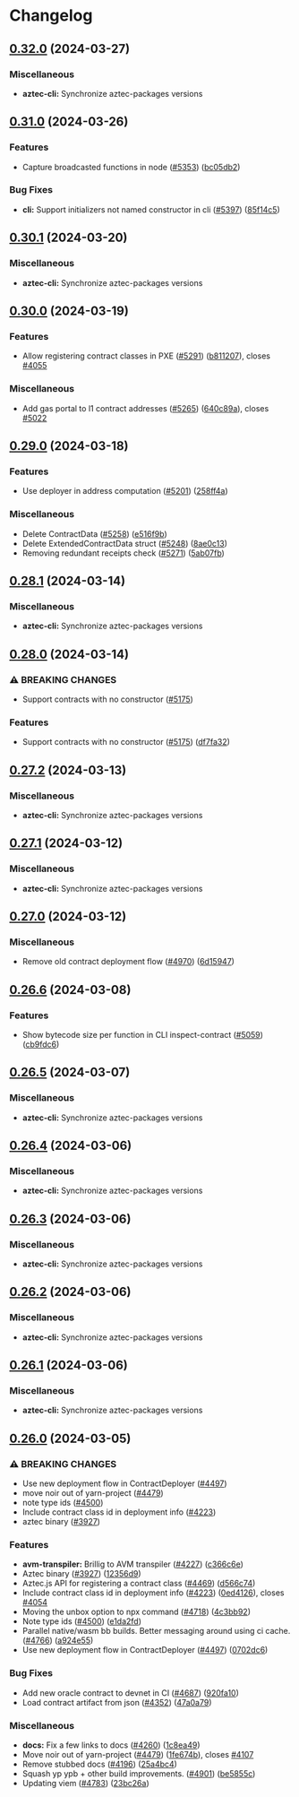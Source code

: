# Changelog

## [0.32.0](https://github.com/AztecProtocol/aztec-packages/compare/aztec-cli-v0.31.0...aztec-cli-v0.32.0) (2024-03-27)


### Miscellaneous

* **aztec-cli:** Synchronize aztec-packages versions

## [0.31.0](https://github.com/AztecProtocol/aztec-packages/compare/aztec-cli-v0.30.1...aztec-cli-v0.31.0) (2024-03-26)


### Features

* Capture broadcasted functions in node ([#5353](https://github.com/AztecProtocol/aztec-packages/issues/5353)) ([bc05db2](https://github.com/AztecProtocol/aztec-packages/commit/bc05db26c864c9a9dae43f149814e082cdcfd7df))


### Bug Fixes

* **cli:** Support initializers not named constructor in cli ([#5397](https://github.com/AztecProtocol/aztec-packages/issues/5397)) ([85f14c5](https://github.com/AztecProtocol/aztec-packages/commit/85f14c5dc84c46910b8de498472959fa561d593c))

## [0.30.1](https://github.com/AztecProtocol/aztec-packages/compare/aztec-cli-v0.30.0...aztec-cli-v0.30.1) (2024-03-20)


### Miscellaneous

* **aztec-cli:** Synchronize aztec-packages versions

## [0.30.0](https://github.com/AztecProtocol/aztec-packages/compare/aztec-cli-v0.29.0...aztec-cli-v0.30.0) (2024-03-19)


### Features

* Allow registering contract classes in PXE ([#5291](https://github.com/AztecProtocol/aztec-packages/issues/5291)) ([b811207](https://github.com/AztecProtocol/aztec-packages/commit/b811207bad691f519b31a6391967b9215a9e17d3)), closes [#4055](https://github.com/AztecProtocol/aztec-packages/issues/4055)


### Miscellaneous

* Add gas portal to l1 contract addresses ([#5265](https://github.com/AztecProtocol/aztec-packages/issues/5265)) ([640c89a](https://github.com/AztecProtocol/aztec-packages/commit/640c89a04d7b780795d40e239be3b3db73a16923)), closes [#5022](https://github.com/AztecProtocol/aztec-packages/issues/5022)

## [0.29.0](https://github.com/AztecProtocol/aztec-packages/compare/aztec-cli-v0.28.1...aztec-cli-v0.29.0) (2024-03-18)


### Features

* Use deployer in address computation ([#5201](https://github.com/AztecProtocol/aztec-packages/issues/5201)) ([258ff4a](https://github.com/AztecProtocol/aztec-packages/commit/258ff4a00208be8695e2e59aecc14d6a92eaac1c))


### Miscellaneous

* Delete ContractData ([#5258](https://github.com/AztecProtocol/aztec-packages/issues/5258)) ([e516f9b](https://github.com/AztecProtocol/aztec-packages/commit/e516f9b94d1fbdc126a9d0d7d79c571d61914980))
* Delete ExtendedContractData struct ([#5248](https://github.com/AztecProtocol/aztec-packages/issues/5248)) ([8ae0c13](https://github.com/AztecProtocol/aztec-packages/commit/8ae0c13ceaf8a1f3db09d0e61f0a3781c8926ca6))
* Removing redundant receipts check ([#5271](https://github.com/AztecProtocol/aztec-packages/issues/5271)) ([5ab07fb](https://github.com/AztecProtocol/aztec-packages/commit/5ab07fb8b395b6edbda6167845c7ea864e9395a3))

## [0.28.1](https://github.com/AztecProtocol/aztec-packages/compare/aztec-cli-v0.28.0...aztec-cli-v0.28.1) (2024-03-14)


### Miscellaneous

* **aztec-cli:** Synchronize aztec-packages versions

## [0.28.0](https://github.com/AztecProtocol/aztec-packages/compare/aztec-cli-v0.27.2...aztec-cli-v0.28.0) (2024-03-14)


### ⚠ BREAKING CHANGES

* Support contracts with no constructor ([#5175](https://github.com/AztecProtocol/aztec-packages/issues/5175))

### Features

* Support contracts with no constructor ([#5175](https://github.com/AztecProtocol/aztec-packages/issues/5175)) ([df7fa32](https://github.com/AztecProtocol/aztec-packages/commit/df7fa32f34e790231e091c38a4a6e84be5407763))

## [0.27.2](https://github.com/AztecProtocol/aztec-packages/compare/aztec-cli-v0.27.1...aztec-cli-v0.27.2) (2024-03-13)


### Miscellaneous

* **aztec-cli:** Synchronize aztec-packages versions

## [0.27.1](https://github.com/AztecProtocol/aztec-packages/compare/aztec-cli-v0.27.0...aztec-cli-v0.27.1) (2024-03-12)


### Miscellaneous

* **aztec-cli:** Synchronize aztec-packages versions

## [0.27.0](https://github.com/AztecProtocol/aztec-packages/compare/aztec-cli-v0.26.6...aztec-cli-v0.27.0) (2024-03-12)


### Miscellaneous

* Remove old contract deployment flow ([#4970](https://github.com/AztecProtocol/aztec-packages/issues/4970)) ([6d15947](https://github.com/AztecProtocol/aztec-packages/commit/6d1594736e96cd744ea691a239fcd3a46bdade60))

## [0.26.6](https://github.com/AztecProtocol/aztec-packages/compare/aztec-cli-v0.26.5...aztec-cli-v0.26.6) (2024-03-08)


### Features

* Show bytecode size per function in CLI inspect-contract ([#5059](https://github.com/AztecProtocol/aztec-packages/issues/5059)) ([cb9fdc6](https://github.com/AztecProtocol/aztec-packages/commit/cb9fdc6b5069ee2ab8fb1f68f369e360039fa18b))

## [0.26.5](https://github.com/AztecProtocol/aztec-packages/compare/aztec-cli-v0.26.4...aztec-cli-v0.26.5) (2024-03-07)


### Miscellaneous

* **aztec-cli:** Synchronize aztec-packages versions

## [0.26.4](https://github.com/AztecProtocol/aztec-packages/compare/aztec-cli-v0.26.3...aztec-cli-v0.26.4) (2024-03-06)


### Miscellaneous

* **aztec-cli:** Synchronize aztec-packages versions

## [0.26.3](https://github.com/AztecProtocol/aztec-packages/compare/aztec-cli-v0.26.2...aztec-cli-v0.26.3) (2024-03-06)


### Miscellaneous

* **aztec-cli:** Synchronize aztec-packages versions

## [0.26.2](https://github.com/AztecProtocol/aztec-packages/compare/aztec-cli-v0.26.1...aztec-cli-v0.26.2) (2024-03-06)


### Miscellaneous

* **aztec-cli:** Synchronize aztec-packages versions

## [0.26.1](https://github.com/AztecProtocol/aztec-packages/compare/aztec-cli-v0.26.0...aztec-cli-v0.26.1) (2024-03-06)


### Miscellaneous

* **aztec-cli:** Synchronize aztec-packages versions

## [0.26.0](https://github.com/AztecProtocol/aztec-packages/compare/aztec-cli-v0.25.0...aztec-cli-v0.26.0) (2024-03-05)


### ⚠ BREAKING CHANGES

* Use new deployment flow in ContractDeployer ([#4497](https://github.com/AztecProtocol/aztec-packages/issues/4497))
* move noir out of yarn-project ([#4479](https://github.com/AztecProtocol/aztec-packages/issues/4479))
* note type ids ([#4500](https://github.com/AztecProtocol/aztec-packages/issues/4500))
* Include contract class id in deployment info ([#4223](https://github.com/AztecProtocol/aztec-packages/issues/4223))
* aztec binary ([#3927](https://github.com/AztecProtocol/aztec-packages/issues/3927))

### Features

* **avm-transpiler:** Brillig to AVM transpiler ([#4227](https://github.com/AztecProtocol/aztec-packages/issues/4227)) ([c366c6e](https://github.com/AztecProtocol/aztec-packages/commit/c366c6e6d5c9f28a5dc92a303dcab4a23fb2d84e))
* Aztec binary ([#3927](https://github.com/AztecProtocol/aztec-packages/issues/3927)) ([12356d9](https://github.com/AztecProtocol/aztec-packages/commit/12356d9e34994a239d5612798c1bc82fa3d26562))
* Aztec.js API for registering a contract class ([#4469](https://github.com/AztecProtocol/aztec-packages/issues/4469)) ([d566c74](https://github.com/AztecProtocol/aztec-packages/commit/d566c74786a1ea960e9beee4599c1fdedc7ae6eb))
* Include contract class id in deployment info ([#4223](https://github.com/AztecProtocol/aztec-packages/issues/4223)) ([0ed4126](https://github.com/AztecProtocol/aztec-packages/commit/0ed41261ae43e21f695c35ad753e07adfaaa55f9)), closes [#4054](https://github.com/AztecProtocol/aztec-packages/issues/4054)
* Moving the unbox option to npx command ([#4718](https://github.com/AztecProtocol/aztec-packages/issues/4718)) ([4c3bb92](https://github.com/AztecProtocol/aztec-packages/commit/4c3bb9294fc10ff4663275c952e277eaa7ecd647))
* Note type ids ([#4500](https://github.com/AztecProtocol/aztec-packages/issues/4500)) ([e1da2fd](https://github.com/AztecProtocol/aztec-packages/commit/e1da2fd509c75d7886b95655d233165e087cf2ed))
* Parallel native/wasm bb builds. Better messaging around using ci cache. ([#4766](https://github.com/AztecProtocol/aztec-packages/issues/4766)) ([a924e55](https://github.com/AztecProtocol/aztec-packages/commit/a924e55393daa89fbba3a87cf019977286104b59))
* Use new deployment flow in ContractDeployer ([#4497](https://github.com/AztecProtocol/aztec-packages/issues/4497)) ([0702dc6](https://github.com/AztecProtocol/aztec-packages/commit/0702dc6988149258124184b85d38db930effe0e7))


### Bug Fixes

* Add new oracle contract to devnet in CI ([#4687](https://github.com/AztecProtocol/aztec-packages/issues/4687)) ([920fa10](https://github.com/AztecProtocol/aztec-packages/commit/920fa10d4d5fb476cd6d868439310452f6e8dcc5))
* Load contract artifact from json ([#4352](https://github.com/AztecProtocol/aztec-packages/issues/4352)) ([47a0a79](https://github.com/AztecProtocol/aztec-packages/commit/47a0a79f6beaa241eafc94fcae84103488a9dcef))


### Miscellaneous

* **docs:** Fix a few links to docs ([#4260](https://github.com/AztecProtocol/aztec-packages/issues/4260)) ([1c8ea49](https://github.com/AztecProtocol/aztec-packages/commit/1c8ea497fb1d64da64cb240917a60d57bd1efef8))
* Move noir out of yarn-project ([#4479](https://github.com/AztecProtocol/aztec-packages/issues/4479)) ([1fe674b](https://github.com/AztecProtocol/aztec-packages/commit/1fe674b046c694e1cbbbb2edaf5a855828bb5340)), closes [#4107](https://github.com/AztecProtocol/aztec-packages/issues/4107)
* Remove stubbed docs ([#4196](https://github.com/AztecProtocol/aztec-packages/issues/4196)) ([25a4bc4](https://github.com/AztecProtocol/aztec-packages/commit/25a4bc490a53304110e7e1f79e99f4c8b7639164))
* Squash yp ypb + other build improvements. ([#4901](https://github.com/AztecProtocol/aztec-packages/issues/4901)) ([be5855c](https://github.com/AztecProtocol/aztec-packages/commit/be5855cdbd1993155bd228afbeafee2c447b46a5))
* Updating viem ([#4783](https://github.com/AztecProtocol/aztec-packages/issues/4783)) ([23bc26a](https://github.com/AztecProtocol/aztec-packages/commit/23bc26a4859d9777c3e6dd49e351a4e6b13a989a))
